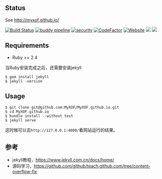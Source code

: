 ## Status

See http://myxof.github.io/

[![Build Status](http://47.93.242.153:8080/buildStatus/icon?job=myxof-website)](http://47.93.242.153:8080/job/myxof-website/)
[![buddy pipeline](https://app.buddy.works/myxof/myxof-github-io/pipelines/pipeline/165076/badge.svg?token=1c753ad5a15252645fce6cf131a6f75aef7e003bca78429bb04e0a893ca9b42f "buddy pipeline")](https://app.buddy.works/myxof/myxof-github-io/pipelines/pipeline/165076)
[![security](https://hakiri.io/github/MyXOF/MyXOF.github.io/master.svg)](https://hakiri.io/github/MyXOF/MyXOF.github.io/master)
[![CodeFactor](https://www.codefactor.io/repository/github/myxof/myxof.github.io/badge)](https://www.codefactor.io/repository/github/myxof/myxof.github.io)
[![Website](https://img.shields.io/website-up-down-green-red/https/shields.io.svg?label=website)](http://myxof.github.io/)
![](https://img.shields.io/badge/ruby--language-2.5-blue.svg)
![](https://github-size-badge.herokuapp.com/MyXOF/MyXOF.github.io.svg)

## Requirements

* Ruby >= 2.4

当Ruby安装完成之后，还需要安装jekyll

```$xslt
$ gem install jekyll
$ jekyll -version
```

## Usage

```$xslt
$ git clone git@github.com:MyXOF/MyXOF.github.io.git
$ cd MyXOF.github.io
$ bundle install --without test
$ jekyll serve
```

这时候可以去`http://127.0.0.1:4000/`看网站运行的结果。

## 参考

* jekyll教程，https://www.jekyll.com.cn/docs/home/
* 源码学习，https://github.com/github/teach.github.com/tree/content-overflow-fix
